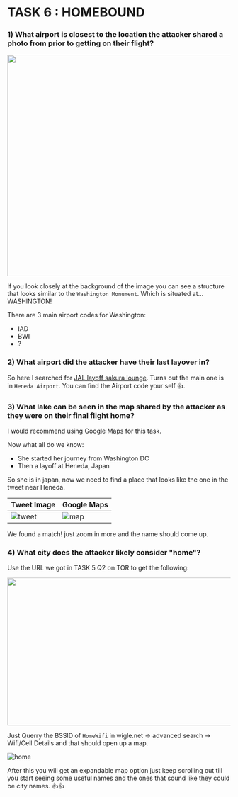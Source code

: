 # TASK 6 : HOMEBOUND

### 1) What airport is closest to the location the attacker shared a photo from prior to getting on their flight?

<img src="https://user-images.githubusercontent.com/66634743/115879540-d277a380-a45a-11eb-9d8f-f0da9b50277c.jpeg" height=500 width=700>

If you look closely at the background of the image you can see a structure that looks similar to the `Washington Monument`. Which is situated at... WASHINGTON!

There are 3 main airport codes for Washington:
- IAD
- BWI
- ?

### 2) What airport did the attacker have their last layover in?

So here I searched for [JAL layoff sakura lounge](https://www.jal.co.jp/en/inter/service/lounge/). Turns out the main one is in `Heneda Airport`. You can find the Airport code your self 👍.

### 3) What lake can be seen in the map shared by the attacker as they were on their final flight home?

I would recommend using Google Maps for this task.

Now what all do we know:
- She started her journey from Washington DC
- Then a layoff at Heneda, Japan

So she is in japan, now we need to find a place that looks like the one in the tweet near Heneda.

| Tweet Image | Google Maps |
| - | - |
| ![tweet](https://user-images.githubusercontent.com/66634743/115882914-49626b80-a45e-11eb-9edf-6df58c334125.jpeg) | ![map](https://user-images.githubusercontent.com/66634743/115883850-4e73ea80-a45f-11eb-975c-11f681e7839a.png) |

We found a match! just zoom in more and the name should come up.


### 4) What city does the attacker likely consider "home"?

Use the URL we got in TASK 5 Q2 on TOR to get the following:

<img src="https://user-images.githubusercontent.com/66634743/115866371-a05e4580-a44a-11eb-8b9d-e5a64f47744b.png" height=334 width=538>

Just Querry the BSSID of `HomeWifi` in wigle.net -> advanced search -> Wifi/Cell Details and that should open up a map.

![home](https://user-images.githubusercontent.com/66634743/115885310-e58d7200-a460-11eb-9179-cbecd05ffc43.png)

After this you will get an expandable map option just keep scrolling out till you start seeing some useful names and the ones that sound like they could be city names. 👍👍
